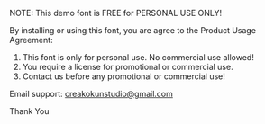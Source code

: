 NOTE: This demo font is FREE for PERSONAL USE ONLY!

By installing or using this font, you are agree to the Product Usage Agreement:

1. This font is only for personal use. No commercial use allowed!
2. You require a license for promotional or commercial use.
3. Contact us before any promotional or commercial use!

Email support: creakokunstudio@gmail.com

Thank You
